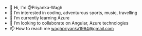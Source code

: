 - 👋 Hi, I’m @Priyanka-Wagh
- 👀 I’m interested in coding, adventurous sports, music, travelling
- 🌱 I’m currently learning Azure
- 💞️ I’m looking to collaborate on Angular, Azure technologies
- 📫 How to reach me waghpriyanka1994@gmail.com

<!---
Priyanka-Wagh/Priyanka-Wagh is a ✨ special ✨ repository because its `README.md` (this file) appears on your GitHub profile.
You can click the Preview link to take a look at your changes.
--->

